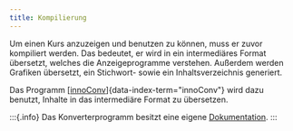 ```yaml
---
title: Kompilierung
---
```


Um einen Kurs anzuzeigen und benutzen zu können, muss er zuvor kompiliert
werden. Das bedeutet, er wird in ein intermediäres Format übersetzt, welches
die Anzeigeprogramme verstehen. Außerdem werden Grafiken übersetzt, ein
Stichwort- sowie ein Inhaltsverzeichnis generiert.

Das Programm
[[innoConv](https://github.com/innodoc/innoconv)]{data-index-term="innoConv"}
wird dazu benutzt, Inhalte in das intermediäre Format zu übersetzen.

:::{.info}
Das Konverterprogramm besitzt eine eigene
[Dokumentation](https://innoconv.readthedocs.io/).
:::
